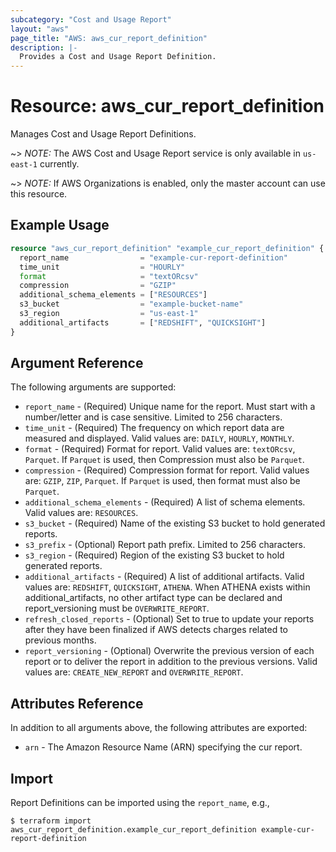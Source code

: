 ```yaml
---
subcategory: "Cost and Usage Report"
layout: "aws"
page_title: "AWS: aws_cur_report_definition"
description: |-
  Provides a Cost and Usage Report Definition.
---
```


# Resource: aws_cur_report_definition

Manages Cost and Usage Report Definitions.

~> *NOTE:* The AWS Cost and Usage Report service is only available in `us-east-1` currently.

~> *NOTE:* If AWS Organizations is enabled, only the master account can use this resource.

## Example Usage

```terraform
resource "aws_cur_report_definition" "example_cur_report_definition" {
  report_name                = "example-cur-report-definition"
  time_unit                  = "HOURLY"
  format                     = "textORcsv"
  compression                = "GZIP"
  additional_schema_elements = ["RESOURCES"]
  s3_bucket                  = "example-bucket-name"
  s3_region                  = "us-east-1"
  additional_artifacts       = ["REDSHIFT", "QUICKSIGHT"]
}
```

## Argument Reference

The following arguments are supported:

* `report_name` - (Required) Unique name for the report. Must start with a number/letter and is case sensitive. Limited to 256 characters.
* `time_unit` - (Required) The frequency on which report data are measured and displayed.  Valid values are: `DAILY`, `HOURLY`, `MONTHLY`.
* `format` - (Required) Format for report. Valid values are: `textORcsv`, `Parquet`. If `Parquet` is used, then Compression must also be `Parquet`.
* `compression` - (Required) Compression format for report. Valid values are: `GZIP`, `ZIP`, `Parquet`. If `Parquet` is used, then format must also be `Parquet`.
* `additional_schema_elements` - (Required) A list of schema elements. Valid values are: `RESOURCES`.
* `s3_bucket` - (Required) Name of the existing S3 bucket to hold generated reports.
* `s3_prefix` - (Optional) Report path prefix. Limited to 256 characters.
* `s3_region` - (Required) Region of the existing S3 bucket to hold generated reports.
* `additional_artifacts` - (Required) A list of additional artifacts. Valid values are: `REDSHIFT`, `QUICKSIGHT`, `ATHENA`. When ATHENA exists within additional_artifacts, no other artifact type can be declared and report_versioning must be `OVERWRITE_REPORT`.
* `refresh_closed_reports` - (Optional) Set to true to update your reports after they have been finalized if AWS detects charges related to previous months.
* `report_versioning` - (Optional) Overwrite the previous version of each report or to deliver the report in addition to the previous versions. Valid values are: `CREATE_NEW_REPORT` and `OVERWRITE_REPORT`.

## Attributes Reference

In addition to all arguments above, the following attributes are exported:

* `arn` - The Amazon Resource Name (ARN) specifying the cur report.

## Import

Report Definitions can be imported using the `report_name`, e.g.,

```
$ terraform import aws_cur_report_definition.example_cur_report_definition example-cur-report-definition
```
